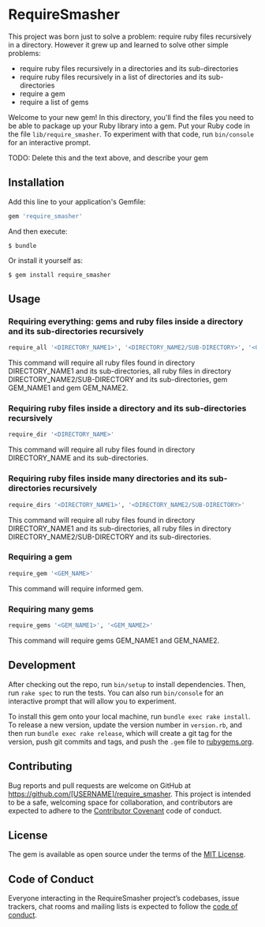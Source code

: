 # RequireSmasher

This project was born just to solve a problem: require ruby files recursively in a directory. However it grew up and learned to solve other simple problems:

- require ruby files recursively in a directories and its sub-directories
- require ruby files recursively in a list of directories and its sub-directories
- require a gem
- require a list of gems


Welcome to your new gem! In this directory, you'll find the files you need to be able to package up your Ruby library into a gem. Put your Ruby code in the file `lib/require_smasher`. To experiment with that code, run `bin/console` for an interactive prompt.

TODO: Delete this and the text above, and describe your gem

## Installation

Add this line to your application's Gemfile:

```ruby
gem 'require_smasher'
```

And then execute:

    $ bundle

Or install it yourself as:

    $ gem install require_smasher

## Usage

### Requiring everything: gems and ruby files inside a directory and its sub-directories recursively

```ruby
require_all '<DIRECTORY_NAME1>', '<DIRECTORY_NAME2/SUB-DIRECTORY>', '<GEM_NAME1>', '<GEM_NAME2>'
```
This command will require all ruby files found in directory DIRECTORY_NAME1 and its sub-directories, all ruby files in directory DIRECTORY_NAME2/SUB-DIRECTORY and its sub-directories, gem GEM_NAME1 and gem GEM_NAME2.

### Requiring ruby files inside a directory and its sub-directories recursively

```ruby
require_dir '<DIRECTORY_NAME>'
```
This command will require all ruby files found in directory DIRECTORY_NAME and its sub-directories.

### Requiring ruby files inside many directories and its sub-directories recursively

```ruby
require_dirs '<DIRECTORY_NAME1>', '<DIRECTORY_NAME2/SUB-DIRECTORY>'
```
This command will require all ruby files found in directory DIRECTORY_NAME1 and its sub-directories, all ruby files in directory DIRECTORY_NAME2/SUB-DIRECTORY and its sub-directories.

### Requiring a gem

```ruby
require_gem '<GEM_NAME>'
```
This command will require informed gem.

### Requiring many gems

```ruby
require_gems '<GEM_NAME1>', '<GEM_NAME2>'
```
This command will require gems GEM_NAME1 and GEM_NAME2.

## Development

After checking out the repo, run `bin/setup` to install dependencies. Then, run `rake spec` to run the tests. You can also run `bin/console` for an interactive prompt that will allow you to experiment.

To install this gem onto your local machine, run `bundle exec rake install`. To release a new version, update the version number in `version.rb`, and then run `bundle exec rake release`, which will create a git tag for the version, push git commits and tags, and push the `.gem` file to [rubygems.org](https://rubygems.org).

## Contributing

Bug reports and pull requests are welcome on GitHub at https://github.com/[USERNAME]/require_smasher. This project is intended to be a safe, welcoming space for collaboration, and contributors are expected to adhere to the [Contributor Covenant](http://contributor-covenant.org) code of conduct.

## License

The gem is available as open source under the terms of the [MIT License](http://opensource.org/licenses/MIT).

## Code of Conduct

Everyone interacting in the RequireSmasher project’s codebases, issue trackers, chat rooms and mailing lists is expected to follow the [code of conduct](https://github.com/[USERNAME]/require_smasher/blob/master/CODE_OF_CONDUCT.md).

